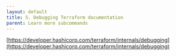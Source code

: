 ```yaml
---
layout: default
title: 5. Debugging Terraform documentation
parent: Learn more subcommands
---
```


[https://developer.hashicorp.com/terraform/internals/debugging](https://developer.hashicorp.com/terraform/internals/debugging)